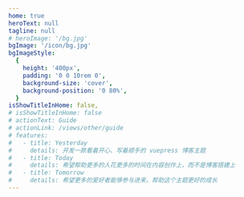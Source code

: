 ```yaml
---
home: true
heroText: null
tagline: null
# heroImage: '/bg.jpg'
bgImage: '/icon/bg.jpg'
bgImageStyle:
  {
    height: '400px',
    padding: '0 0 10rem 0',
    background-size: 'cover',
    background-position: '0 80%',
  }
isShowTitleInHome: false,
# isShowTitleInHome: false
# actionText: Guide
# actionLink: /views/other/guide
# features:
#   - title: Yesterday
#     details: 开发一款看着开心、写着顺手的 vuepress 博客主题
#   - title: Today
#     details: 希望帮助更多的人花更多的时间在内容创作上，而不是博客搭建上
#   - title: Tomorrow
#     details: 希望更多的爱好者能够参与进来，帮助这个主题更好的成长
---
```

